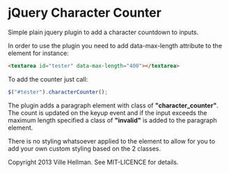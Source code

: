 jQuery Character Counter
========================

Simple plain jquery plugin to add a character countdown to inputs.

In order to use the plugin you need to add data-max-length attribute to the element for instance:
```html
<textarea id="tester" data-max-length="400"></textarea>
```

To add the counter just call:

```javascript
$("#tester").characterCounter();
```
  
The plugin adds a paragraph element with class of **"character_counter"**. The count is updated on the keyup event and if the input exceeds the maximum length specified a class of **"invalid"** is added to the paragraph element. 

There is no styling whatsoever applied to the element to allow for you to add your own custom styling based on the 2 classes.

Copyright 2013 Ville Hellman. See MIT-LICENCE for details.